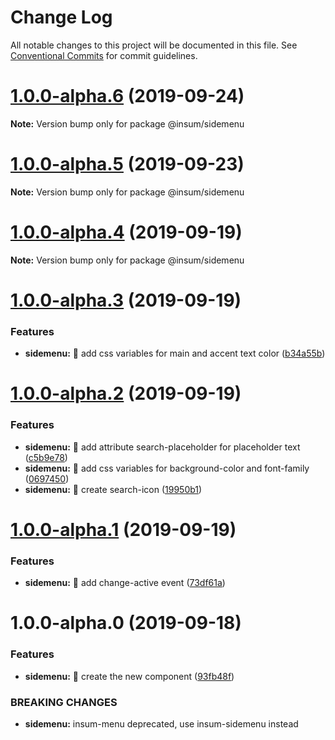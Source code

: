 # Change Log

All notable changes to this project will be documented in this file.
See [Conventional Commits](https://conventionalcommits.org) for commit guidelines.

# [1.0.0-alpha.6](https://github.com/inscriptum/insum/compare/@insum/sidemenu@1.0.0-alpha.5...@insum/sidemenu@1.0.0-alpha.6) (2019-09-24)

**Note:** Version bump only for package @insum/sidemenu





# [1.0.0-alpha.5](https://github.com/inscriptum/insum/compare/@insum/sidemenu@1.0.0-alpha.4...@insum/sidemenu@1.0.0-alpha.5) (2019-09-23)

**Note:** Version bump only for package @insum/sidemenu





# [1.0.0-alpha.4](https://github.com/inscriptum/insum/compare/@insum/sidemenu@1.0.0-alpha.3...@insum/sidemenu@1.0.0-alpha.4) (2019-09-19)

**Note:** Version bump only for package @insum/sidemenu





# [1.0.0-alpha.3](https://github.com/inscriptum/insum/compare/@insum/sidemenu@1.0.0-alpha.2...@insum/sidemenu@1.0.0-alpha.3) (2019-09-19)


### Features

* **sidemenu:** 🌟 add css variables for main and accent text color ([b34a55b](https://github.com/inscriptum/insum/commit/b34a55b))





# [1.0.0-alpha.2](https://github.com/inscriptum/insum/compare/@insum/sidemenu@1.0.0-alpha.1...@insum/sidemenu@1.0.0-alpha.2) (2019-09-19)


### Features

* **sidemenu:** 🌟 add attribute search-placeholder for placeholder text ([c5b9e78](https://github.com/inscriptum/insum/commit/c5b9e78))
* **sidemenu:** 🌟 add css variables for background-color and font-family ([0697450](https://github.com/inscriptum/insum/commit/0697450))
* **sidemenu:** 🌟 create search-icon ([19950b1](https://github.com/inscriptum/insum/commit/19950b1))





# [1.0.0-alpha.1](https://github.com/inscriptum/insum/compare/@insum/sidemenu@1.0.0-alpha.0...@insum/sidemenu@1.0.0-alpha.1) (2019-09-19)


### Features

* **sidemenu:** 🌟 add change-active event ([73df61a](https://github.com/inscriptum/insum/commit/73df61a))





# 1.0.0-alpha.0 (2019-09-18)


### Features

* **sidemenu:** 🌟 create the new component ([93fb48f](https://github.com/inscriptum/insum/commit/93fb48f))


### BREAKING CHANGES

* **sidemenu:** insum-menu deprecated, use insum-sidemenu instead

